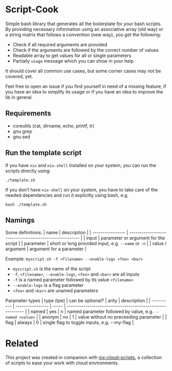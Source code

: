 ﻿# Script-Cook

Simple bash library that generates all the boilerplate for your bash scripts.
By providing necessary information using an associative array (old way) or a string matrix that follows a convention (new way), you get the following:

- Check if all required arguments are provided
- Check if the arguments are followed by the correct number of values
- Readable array to get values for all or single parameters
- Partially `usage` message which you can show in your help

It should cover all common use cases, but some corner cases may not be covered, yet.

Feel free to open an issue if you find yourself in need of a missing feature, if you have an idea to simplify its usage or if you have an idea to improve the lib in gereral.

## Requirements
- coreutils (cat, dirname, echo, printf, tr)
- gnu grep
- gnu sed

## Run the template script

If you have `nix` and `nix-shell` installed on your system, you can run the scripts directly using:

```
./template.sh
```

If you don’t have `nix-shell` on your system, you have to take care of the needed dependencies and run it explicitly using bash, e.g.

```
bash ./template.sh
```

## Namings

Some definitions:
| name           | description                                            |
| ---------------- | ------------------------------------------------------ |
| input            | parameter or argument for the script                   |
| parameter        | short or long provided input, e.g. `--name` or `-n`   |
| value / argument | argument for a parameter                               |

Example:
`myscript.sh -f <filename> --enable-logs <foo> <bar>`
- `myscript.sh` is the name of the script
- `-f`, `<filename>`, `--enable-logs`, `<foo>` and `<bar>` are all inputs
- `-f` is a named parameter followed by its value `<filename>`
- `--enable-logs` is a flag parameter
- `<foo>` and `<bar>` are unamed parameters

Parameter types
| type (tpe) | can be optional? | arity | description                                               |
| ---------- | ---------------- | ----- | --------------------------------------------------------- |
| named      | yes              | n     | named parameter followed by value, e.g. `--named <value>` |
| anonym     | no               | 1     | value without no preceeding parameter                     |
| flag       | always           | 0     | single flag to toggle inputs, e.g. --my-flag             |


# Related

This project was created in companion with [nix-cloud-scripts](https://github.com/GRBurst/nix-cloud-scripts), a collection of scripts to ease your work with cloud environments.
